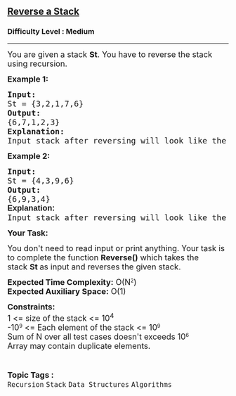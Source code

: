 <h2><a href="https://practice.geeksforgeeks.org/problems/reverse-a-stack/1?page=1&difficulty[]=1&category[]=Stack&sortBy=submissions">Reverse a Stack</a></h2><h3>Difficulty Level : Medium</h3><hr><div class="problems_problem_content__Xm_eO"><p><span style="font-size: 18px;">You are given a stack <strong>St</strong>. You have to reverse the stack using recursion.</span></p>
<p><strong><span style="font-size: 18px;">Example 1:</span></strong></p>
<pre><strong><span style="font-size: 18px;">Input:</span></strong>
<span style="font-size: 18px;">St = {3,2,1,7,6}</span>
<strong><span style="font-size: 18px;">Output:</span></strong>
<span style="font-size: 18px;">{6,7,1,2,3}<br><strong>Explanation:</strong><br>Input stack after reversing will look like the stack in the output.</span></pre>
<p><strong><span style="font-size: 18px;">Example 2:</span></strong></p>
<pre><strong><span style="font-size: 18px;">Input:</span></strong>
<span style="font-size: 18px;">St = {4,3,9,6}</span>
<strong><span style="font-size: 18px;">Output:</span></strong>
<span style="font-size: 18px;">{6,9,3,4}<br><strong style="font-family: sans-serif;">Explanation:<br></strong>Input stack after reversing will look like the stack in the output.</span>
</pre>
<p><span style="font-size: 18px;"><strong>Your Task:</strong></span></p>
<p><span style="font-size: 18px;">You don't need to read input or print anything. Your task is to complete the function <strong>Reverse()</strong>&nbsp;which takes the stack&nbsp;<strong>St</strong><strong>&nbsp;</strong>as input and reverses the given stack.</span></p>
<p><span style="font-size: 18px;"><strong>Expected Time Complexity:</strong> O(</span><span style="font-size: 18px;">N</span><sup>2</sup><span style="font-size: 18px;">)<br></span><span style="font-size: 18px;"><strong>Expected Auxiliary Space:</strong> O(1)</span></p>
<p><span style="font-size: 18px;"><strong>Constraints:</strong><br>1 &lt;= size of the stack &lt;= 10<sup>4</sup></span><br><span style="font-size: 18px;">-10</span><sup>9</sup><span style="font-size: 18px;"> &lt;= Each element of the stack &lt;= 10</span><sup>9</sup><br><span style="font-size: 18px;">Sum of N over all test cases doesn't exceeds 10</span><sup>6</sup><br><span style="font-size: 18px;">Array may contain duplicate elements.&nbsp;</span></p></div><br><p><span style=font-size:18px><strong>Topic Tags : </strong><br><code>Recursion</code>&nbsp;<code>Stack</code>&nbsp;<code>Data Structures</code>&nbsp;<code>Algorithms</code>&nbsp;